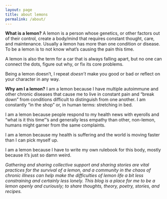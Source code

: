 ```yaml
---
layout: page
title: about lemons
permalink: /about/
---
```


**What is a lemon?**
A lemon is a person whose genetics, or other factors out of their control, create a body/mind that requires constant thought, care, and maintenance. 
Usually a lemon has more than one condition or disease. To be a lemon is to not know what’s causing the pain this time. 

A lemon is also the term for a car that is always falling apart, but no one can connect the dots, figure out why, or fix its core problems. 

Being a lemon doesn’t, I repeat _doesn’t_ make you good or bad or reflect on your character in any way. 
 

**Why am I a lemon?**
I am a lemon because I have multiple autoimmune and other chronic diseases that cause me to live in constant pain and “break down” from conditions difficult to distinguish from one another. I am constantly “in the shop” or, in human terms: stretching in bed. 

I am a lemon because people respond to my health news with eyerolls and “what is it this time”’s and generally less empathy than other, non-lemon, humans might garner from the same complaints. 

I am a lemon because my health is suffering and the world is moving faster than I can pick myself up.

I am a lemon because I have to write my own rulebook for this body, mostly because it’s just so damn weird. 

_Gathering and sharing collective support and sharing stories are vital practices for the survival of a lemon, and a community in the chaos of chronic illness can help make the difficulties of lemon life a bit less constraining and certainly less lonely. This blog is a place for me to be a lemon openly and curiously; to share thoughts, theory, poetry, stories, and recipes._

[jekyll-organization]: https://github.com/jekyll
